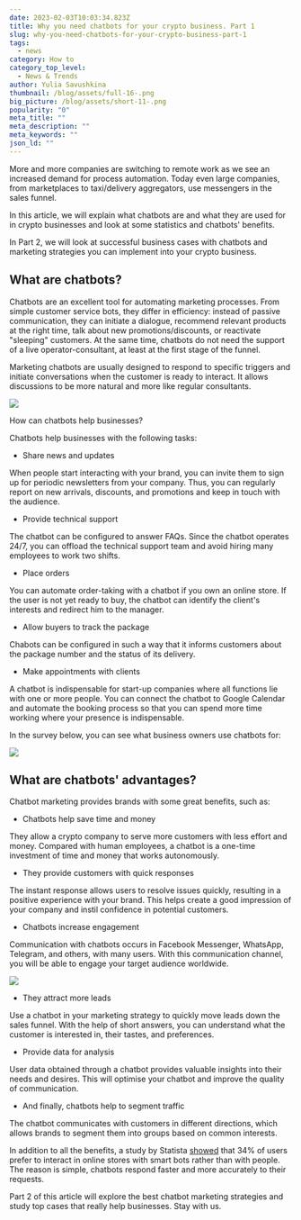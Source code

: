 ```yaml
---
date: 2023-02-03T10:03:34.823Z
title: Why you need chatbots for your crypto business. Part 1
slug: why-you-need-chatbots-for-your-crypto-business-part-1
tags:
  - news
category: How to
category_top_level:
  - News & Trends
author: Yulia Savushkina
thumbnail: /blog/assets/full-16-.png
big_picture: /blog/assets/short-11-.png
popularity: "0"
meta_title: ""
meta_description: ""
meta_keywords: ""
json_ld: ""
---
```

More and more companies are switching to remote work as we see an increased demand for process automation. Today even large companies, from marketplaces to taxi/delivery aggregators, use messengers in the sales funnel. 

In this article, we will explain what chatbots are and what they are used for in crypto businesses and look at some statistics and chatbots' benefits. 

In Part 2, we will look at successful business cases with chatbots and marketing strategies you can implement into your crypto business. 

## What are chatbots?

Chatbots are an excellent tool for automating marketing processes. From simple customer service bots, they differ in efficiency: instead of passive communication, they can initiate a dialogue, recommend relevant products at the right time, talk about new promotions/discounts, or reactivate "sleeping" customers. At the same time, chatbots do not need the support of a live operator-consultant, at least at the first stage of the funnel.

Marketing chatbots are usually designed to respond to specific triggers and initiate conversations when the customer is ready to interact. It allows discussions to be more natural and more like regular consultants.

![](/blog/assets/1-1-.png)

How can chatbots help businesses?

Chatbots help businesses with the following tasks: 

* Share news and updates

When people start interacting with your brand, you can invite them to sign up for periodic newsletters from your company. Thus, you can regularly report on new arrivals, discounts, and promotions and keep in touch with the audience.

* Provide technical support

The chatbot can be configured to answer FAQs. Since the chatbot operates 24/7, you can offload the technical support team and avoid hiring many employees to work two shifts.

* Place orders

You can automate order-taking with a chatbot if you own an online store. If the user is not yet ready to buy, the chatbot can identify the client's interests and redirect him to the manager.

* Allow buyers to track the package

Chabots can be configured in such a way that it informs customers about the package number and the status of its delivery.

* Make appointments with clients

A chatbot is indispensable for start-up companies where all functions lie with one or more people. You can connect the chatbot to Google Calendar and automate the booking process so that you can spend more time working where your presence is indispensable.

In the survey below, you can see what business owners use chatbots for:

![](/blog/assets/3-1-.png)

## What are chatbots' advantages?

Chatbot marketing provides brands with some great benefits, such as:

* Chatbots help save time and money

They allow a crypto company to serve more customers with less effort and money. Compared with human employees, a chatbot is a one-time investment of time and money that works autonomously.

* They provide customers with quick responses

The instant response allows users to resolve issues quickly, resulting in a positive experience with your brand. This helps create a good impression of your company and instil confidence in potential customers.

* Chatbots increase engagement

Communication with chatbots occurs in Facebook Messenger, WhatsApp, Telegram, and others, with many users. With this communication channel, you will be able to engage your target audience worldwide.

![](/blog/assets/2-1-.png)

* They attract more leads

Use a chatbot in your marketing strategy to quickly move leads down the sales funnel. With the help of short answers, you can understand what the customer is interested in, their tastes, and preferences.

* Provide data for analysis

User data obtained through a chatbot provides valuable insights into their needs and desires. This will optimise your chatbot and improve the quality of communication.

* And finally, chatbots help to segment traffic

The chatbot communicates with customers in different directions, which allows brands to segment them into groups based on common interests.

In addition to all the benefits, a study by Statista [showed](https://www.statista.com/statistics/717098/worldwide-customer-chatbot-acceptance-by-industry/) that 34% of users prefer to interact in online stores with smart bots rather than with people. The reason is simple, chatbots respond faster and more accurately to their requests. 

Part 2 of this article will explore the best chatbot marketing strategies and study top cases that really help businesses. Stay with us.